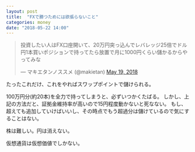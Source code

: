 ```yaml
---
layout: post
title:  "FXで勝つためには欲張らないこと"
categories: money
date: "2018-05-22 14:00"
---
```


<blockquote class="twitter-tweet  tw-align-center"><p lang="ja" dir="ltr">投資したい人はFX口座開いて、20万円突っ込んでレバレッジ25倍でドル円1本買いポジションで持ってたら放置で月に1000円くらい儲かるからやってみな</p>&mdash; マキエタンノススメ (@makietan) <a href="https://twitter.com/makietan/status/997734094451621888?ref_src=twsrc%5Etfw">May 19, 2018</a></blockquote> <script async src="https://platform.twitter.com/widgets.js" charset="utf-8"></script>

たったこれだけ、これをやればスワップポイントで儲けられる。

100万円分(約20本)を全力で持ってしまうと、必ずいつかくたばる。
しかし、上記の方法だと、証拠金維持率が高いので15円程度動かないと死なない。
もし、超えても追加していけばいいし、その時点でもう超過分は儲けているので気にすることはない。

株は難しい。円は消えない。

仮想通貨は仮想価値でしかない。
